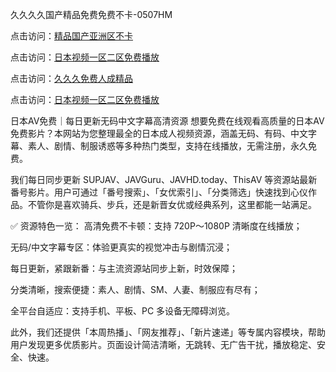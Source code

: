 久久久久国产精品免费免费不卡-0507HM

点击访问：<a href="https://tfda.pages.dev/">精品国产亚洲区不卡</a>

点击访问：<a href="https://gda-c7m.pages.dev/">日本视频一区二区免费播放</a>

点击访问：<a href="https://gsd-agv.pages.dev/">久久久免费人成精品</a>

点击访问：<a href="https://rtj-3zo.pages.dev/">日本视频一区二区免费播放</a>

日本AV免费｜每日更新无码中文字幕高清资源
想要免费在线观看高质量的日本AV免费影片？本网站为您整理最全的日本成人视频资源，涵盖无码、有码、中文字幕、素人、剧情、制服诱惑等多种热门类型，支持在线播放，无需注册，永久免费。

我们每日同步更新 SUPJAV、JAVGuru、JAVHD.today、ThisAV 等资源站最新番号影片。用户可通过「番号搜索」、「女优索引」、「分类筛选」快速找到心仪作品。不管你是喜欢骑兵、步兵，还是新晋女优或经典系列，这里都能一站满足。

✅ 资源特色一览：
高清免费不卡顿：支持 720P～1080P 清晰度在线播放；

无码/中文字幕专区：体验更真实的视觉冲击与剧情沉浸；

每日更新，紧跟新番：与主流资源站同步上新，时效保障；

分类清晰，搜索便捷：素人、剧情、SM、人妻、制服应有尽有；

全平台自适应：支持手机、平板、PC 多设备无障碍浏览。

此外，我们还提供「本周热播」、「网友推荐」、「新片速递」等专属内容模块，帮助用户发现更多优质影片。页面设计简洁清晰，无跳转、无广告干扰，播放稳定、安全、快速。


<span style="display:none;">[Canonical link](https://github.com/kong145/37575 ）</span>
